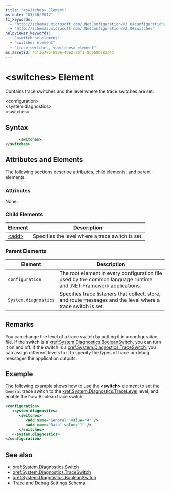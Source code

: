 ```yaml
---
title: "<switches> Element"
ms.date: "03/30/2017"
f1_keywords: 
  - "http://schemas.microsoft.com/.NetConfiguration/v2.0#configuration/system.diagnostics/switches"
  - "http://schemas.microsoft.com/.NetConfiguration/v2.0#switches"
helpviewer_keywords: 
  - "<switches> element"
  - "switches element"
  - "trace switches, <switches> element"
ms.assetid: 4cf36786-b89a-40e2-a0f1-86bb9b783343
---
```

# \<switches> Element
Contains trace switches and the level where the trace switches are set.  
  
 \<configuration>  
\<system.diagnostics>  
\<switches>  
  
## Syntax  
  
```xml  
      <switches>   
</switches>  
```  
  
## Attributes and Elements  
 The following sections describe attributes, child elements, and parent elements.  
  
### Attributes  
 None.  
  
### Child Elements  
  
|Element|Description|  
|-------------|-----------------|  
|[\<add>](../../../../../docs/framework/configure-apps/file-schema/trace-debug/add-element-for-switches.md)|Specifies the level where a trace switch is set.|  
  
### Parent Elements  
  
|Element|Description|  
|-------------|-----------------|  
|`configuration`|The root element in every configuration file used by the common language runtime and .NET Framework applications.|  
|`System.diagnostics`|Specifies trace listeners that collect, store, and route messages and the level where a trace switch is set.|  
  
## Remarks  
 You can change the level of a trace switch by putting it in a configuration file. If the switch is a <xref:System.Diagnostics.BooleanSwitch>, you can turn it on and off. If the switch is a <xref:System.Diagnostics.TraceSwitch>, you can assign different levels to it to specify the types of trace or debug messages the application outputs.  
  
## Example  
 The following example shows how to use the **\<switch>** element to set the `General` trace switch to the <xref:System.Diagnostics.TraceLevel> level, and enable the `Data` Boolean trace switch.  
  
```xml  
<configuration>  
   <system.diagnostics>  
      <switches>  
         <add name="General" value="4" />  
         <add name="Data" value="1" />  
      </switches>  
   </system.diagnostics>  
</configuration>  
```  
  
## See also

- <xref:System.Diagnostics.Switch>
- <xref:System.Diagnostics.TraceSwitch>
- <xref:System.Diagnostics.BooleanSwitch>
- [Trace and Debug Settings Schema](../../../../../docs/framework/configure-apps/file-schema/trace-debug/index.md)
